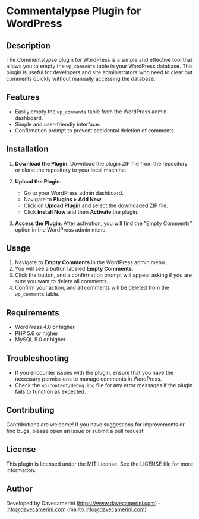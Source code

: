 # Commentalypse Plugin for WordPress

## Description

The Commentalypse plugin for WordPress is a simple and effective tool that allows you to empty the `wp_comments` table in your WordPress database. This plugin is useful for developers and site administrators who need to clear out comments quickly without manually accessing the database.

## Features

- Easily empty the `wp_comments` table from the WordPress admin dashboard.
- Simple and user-friendly interface.
- Confirmation prompt to prevent accidental deletion of comments.

## Installation

1. **Download the Plugin**: Download the plugin ZIP file from the repository or clone the repository to your local machine.

2. **Upload the Plugin**:
   - Go to your WordPress admin dashboard.
   - Navigate to **Plugins > Add New**.
   - Click on **Upload Plugin** and select the downloaded ZIP file.
   - Click **Install Now** and then **Activate** the plugin.

3. **Access the Plugin**: After activation, you will find the "Empty Comments" option in the WordPress admin menu.

## Usage

1. Navigate to **Empty Comments** in the WordPress admin menu.
2. You will see a button labeled **Empty Comments**.
3. Click the button, and a confirmation prompt will appear asking if you are sure you want to delete all comments.
4. Confirm your action, and all comments will be deleted from the `wp_comments` table.

## Requirements

- WordPress 4.0 or higher
- PHP 5.6 or higher
- MySQL 5.0 or higher

## Troubleshooting

- If you encounter issues with the plugin, ensure that you have the necessary permissions to manage comments in WordPress.
- Check the `wp-content/debug.log` file for any error messages if the plugin fails to function as expected.

## Contributing

Contributions are welcome! If you have suggestions for improvements or find bugs, please open an issue or submit a pull request.

## License

This plugin is licensed under the MIT License. See the LICENSE file for more information.

## Author

Developed by Davecamerini (https://www.davecamerini.com) - info@davecamerini.com (mailto:info@davecamerini.com)
